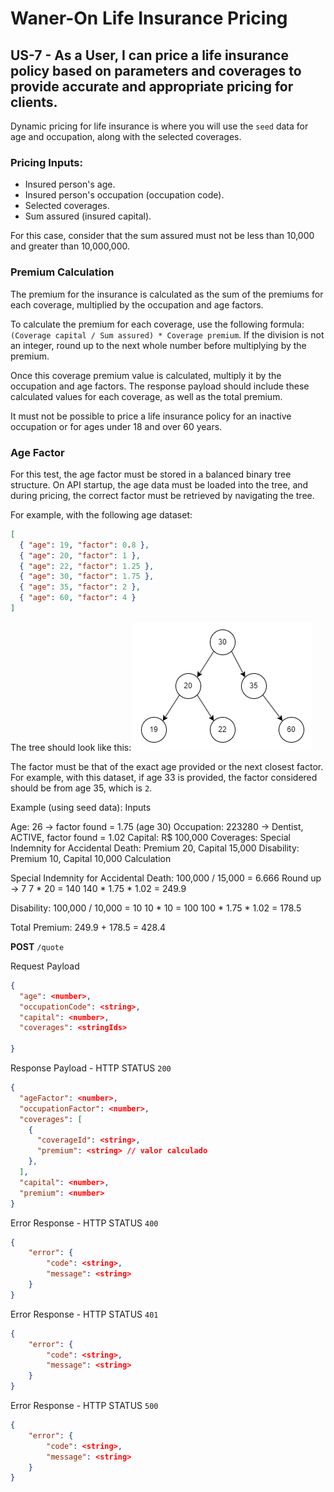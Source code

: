 # Waner-On Life Insurance Pricing

## US-7 - As a User, I can price a life insurance policy based on parameters and coverages to provide accurate and appropriate pricing for clients.

Dynamic pricing for life insurance is where you will use the `seed` data for age and occupation, along with the selected coverages.

### Pricing Inputs:
- Insured person's age.
- Insured person's occupation (occupation code).
- Selected coverages.
- Sum assured (insured capital).

For this case, consider that the sum assured must not be less than 10,000 and greater than 10,000,000.

### Premium Calculation
The premium for the insurance is calculated as the sum of the premiums for each coverage, multiplied by the occupation and age factors.

To calculate the premium for each coverage, use the following formula:
`(Coverage capital / Sum assured) * Coverage premium`. If the division is not an integer, round up to the next whole number before multiplying by the premium.

Once this coverage premium value is calculated, multiply it by the occupation and age factors. The response payload should include these calculated values for each coverage, as well as the total premium.

It must not be possible to price a life insurance policy for an inactive occupation or for ages under 18 and over 60 years.

### Age Factor
For this test, the age factor must be stored in a balanced binary tree structure. On API startup, the age data must be loaded into the tree, and during pricing, the correct factor must be retrieved by navigating the tree.

For example, with the following age dataset:
```json
[
  { "age": 19, "factor": 0.8 },
  { "age": 20, "factor": 1 },
  { "age": 22, "factor": 1.25 },
  { "age": 30, "factor": 1.75 },
  { "age": 35, "factor": 2 },
  { "age": 60, "factor": 4 }
]
```

The tree should look like this:
![ages tree](./ages_sample.png)

The factor must be that of the exact age provided or the next closest factor. For example, with this dataset, if age 33 is provided, the factor considered should be from age 35, which is `2`.

Example (using seed data):
Inputs

Age: 26 → factor found = 1.75 (age 30)
Occupation: 223280 → Dentist, ACTIVE, factor found = 1.02
Capital: R$ 100,000
Coverages:
Special Indemnity for Accidental Death: Premium 20, Capital 15,000
Disability: Premium 10, Capital 10,000
Calculation

Special Indemnity for Accidental Death:
100,000 / 15,000 = 6.666
Round up → 7
7 * 20 = 140
140 * 1.75 * 1.02 = 249.9

Disability:
100,000 / 10,000 = 10
10 * 10 = 100
100 * 1.75 * 1.02 = 178.5

Total Premium:
249.9 + 178.5 = 428.4

**POST** `/quote`

Request Payload
```json
{
  "age": <number>,
  "occupationCode": <string>,
  "capital": <number>,
  "coverages": <stringIds>

}
```

Response Payload - HTTP STATUS `200`
```json
{
  "ageFactor": <number>,
  "occupationFactor": <number>,
  "coverages": [
    {
      "coverageId": <string>,
      "premium": <string> // valor calculado
    },
  ],
  "capital": <number>,
  "premium": <number>
}
```

Error Response - HTTP STATUS `400`
```json
{
    "error": {
        "code": <string>,
        "message": <string>
    }
}
```

Error Response - HTTP STATUS `401`
```json
{
    "error": {
        "code": <string>,
        "message": <string>
    }
}
```

Error Response - HTTP STATUS `500`
```json
{
    "error": {
        "code": <string>,
        "message": <string>
    }
}
```
